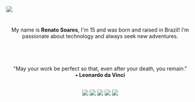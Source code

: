 <!-- Profile Background -->
<div>
  <img align="center" src="https://th.bing.com/th/id/Rc5e972e4a52e3058594ee4355f93cd1a?rik=mmFPc3w%2bI9BoBA&pid=ImgRaw">
</div>

#

<!-- About of me -->
<div>
  <p align="center">
    My name is <strong>Renato Soares</strong>, I'm 15 and was born and raised in Brazil! I'm passionate about technology and always seek new adventures.
  </p>
</div>

#

<!-- Quote -->

<br>
    <p align="center">
        "May your work be perfect so that, even after your death, you remain."
    <br>
        <strong> • Leonardo da Vinci </strong>
    </p>
<br>

<!-- Social -->

<div align="center">
    <a href="https://twitch.tv/Giantcard5" target="_blank"><img src="https://img.shields.io/badge/-Twitch-%23333?style=for-the-badge&logo=twitch&logoColor=white" target="_blank"></a>
    <a href="https://instagram.com/Giantcard5" target="_blank"><img src="https://img.shields.io/badge/-Instagram-%23333?style=for-the-badge&logo=instagram&logoColor=white" target="_blank"></a>
    <a href="https://www.linkedin.com/in/renato-soares-b5019a1b9" target="_blank"><img src="https://img.shields.io/badge/-LinkedIn-%23333?style=for-the-badge&logo=linkedin&logoColor=white" target="_blank"></a>
    <a href = "mailto: giatcard5.dev@outlook.com"><img src="https://img.shields.io/badge/-Gmail-%23333?style=for-the-badge&logo=gmail&logoColor=white" target="_blank"></a>
    <a href = "https://codepen.io/Giantcard5"><img src="https://img.shields.io/badge/-Codepen-%23333?style=for-the-badge&logo=codepen&logoColor=white" target="_blank"></a>
</div>

